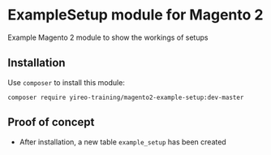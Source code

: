 # ExampleSetup module for Magento 2
Example Magento 2 module to show the workings of setups

## Installation
Use `composer` to install this module:

    composer require yireo-training/magento2-example-setup:dev-master

## Proof of concept
- After installation, a new table `example_setup` has been created
